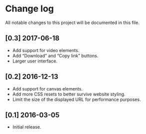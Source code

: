 # Change log

All notable changes to this project will be documented in this file.

## [0.3] 2017-06-18

- Add support for video elements.
- Add “Download” and “Copy link” buttons.
- Larger user interface.

## [0.2] 2016-12-13

- Add support for canvas elements.
- Add more CSS resets to better survive website styling.
- Limit the size of the displayed URL for performance purposes.

## [0.1] 2016-03-05

- Initial release.
